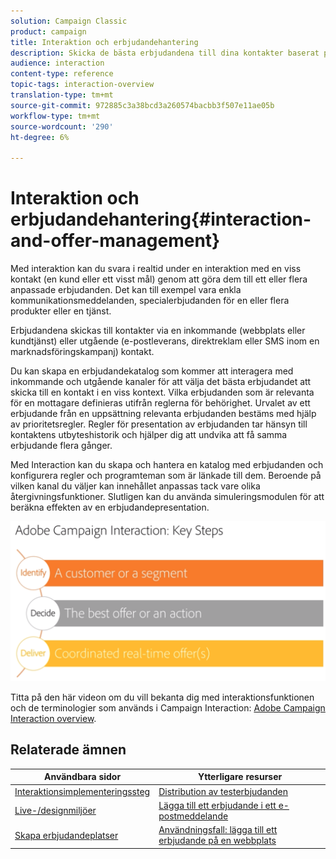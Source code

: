 ```yaml
---
solution: Campaign Classic
product: campaign
title: Interaktion och erbjudandehantering
description: Skicka de bästa erbjudandena till dina kontakter baserat på regler för behörighet.
audience: interaction
content-type: reference
topic-tags: interaction-overview
translation-type: tm+mt
source-git-commit: 972885c3a38bcd3a260574bacbb3f507e11ae05b
workflow-type: tm+mt
source-wordcount: '290'
ht-degree: 6%

---
```



# Interaktion och erbjudandehantering{#interaction-and-offer-management}

Med interaktion kan du svara i realtid under en interaktion med en viss kontakt (en kund eller ett visst mål) genom att göra dem till ett eller flera anpassade erbjudanden. Det kan till exempel vara enkla kommunikationsmeddelanden, specialerbjudanden för en eller flera produkter eller en tjänst.

Erbjudandena skickas till kontakter via en inkommande (webbplats eller kundtjänst) eller utgående (e-postleverans, direktreklam eller SMS inom en marknadsföringskampanj) kontakt.

Du kan skapa en erbjudandekatalog som kommer att interagera med inkommande och utgående kanaler för att välja det bästa erbjudandet att skicka till en kontakt i en viss kontext. Vilka erbjudanden som är relevanta för en mottagare definieras utifrån reglerna för behörighet. Urvalet av ett erbjudande från en uppsättning relevanta erbjudanden bestäms med hjälp av prioritetsregler. Regler för presentation av erbjudanden tar hänsyn till kontaktens utbyteshistorik och hjälper dig att undvika att få samma erbjudande flera gånger.

Med Interaction kan du skapa och hantera en katalog med erbjudanden och konfigurera regler och programteman som är länkade till dem. Beroende på vilken kanal du väljer kan innehållet anpassas tack vare olika återgivningsfunktioner. Slutligen kan du använda simuleringsmodulen för att beräkna effekten av en erbjudandepresentation.

![](assets/Offermgt2.png)

Titta på den här videon om du vill bekanta dig med interaktionsfunktionen och de terminologier som används i Campaign Interaction: [Adobe Campaign Interaction overview](https://helpx.adobe.com/campaign/classic/how-to/acs-overview.html?playlist=/ccx/v1/collection/product/campaign/classic/segment/digital-marketers/explevel/intermediate/applaunch/get-started/collection.ccx.js&amp;ref=helpx.adobe.com).

## Relaterade ämnen

| Användbara sidor | Ytterligare resurser |
|---|---|
| [Interaktionsimplementeringssteg](../../interaction/using/implementation-steps.md) | [Distribution av testerbjudanden](../../interaction/using/about-offers-simulation.md) |
| [Live-/designmiljöer](../../interaction/using/live-design-environments.md) | [Lägga till ett erbjudande i ett e-postmeddelande](../../interaction/using/integrating-an-offer-via-the-wizard.md) |
| [Skapa erbjudandeplatser](../../interaction/using/creating-offer-spaces.md) | [Användningsfall: lägga till ett erbjudande på en webbplats](../../interaction/using/offers-on-an-inbound-channel.md) |
